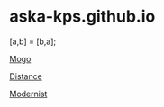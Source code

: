 # aska-kps.github.io


[a,b] = [b,a];


[Mogo](https://aska-kps.github.io/Mogo/ "Макет")


[Distance](https://aska-kps.github.io/Distance/ "Социальная сеть")


[Modernist](https://aska-kps.github.io/Modernist/ "Макет")


